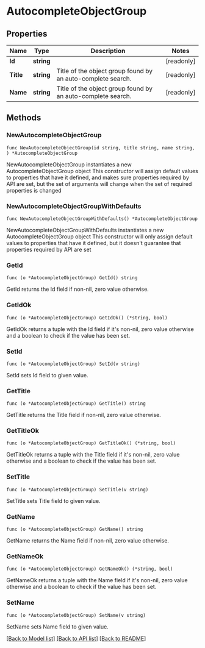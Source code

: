 # AutocompleteObjectGroup

## Properties

Name | Type | Description | Notes
------------ | ------------- | ------------- | -------------
**Id** | **string** |  | [readonly] 
**Title** | **string** | Title of the object group found by an auto-complete search. | [readonly] 
**Name** | **string** | Title of the object group found by an auto-complete search. | [readonly] 

## Methods

### NewAutocompleteObjectGroup

`func NewAutocompleteObjectGroup(id string, title string, name string, ) *AutocompleteObjectGroup`

NewAutocompleteObjectGroup instantiates a new AutocompleteObjectGroup object
This constructor will assign default values to properties that have it defined,
and makes sure properties required by API are set, but the set of arguments
will change when the set of required properties is changed

### NewAutocompleteObjectGroupWithDefaults

`func NewAutocompleteObjectGroupWithDefaults() *AutocompleteObjectGroup`

NewAutocompleteObjectGroupWithDefaults instantiates a new AutocompleteObjectGroup object
This constructor will only assign default values to properties that have it defined,
but it doesn't guarantee that properties required by API are set

### GetId

`func (o *AutocompleteObjectGroup) GetId() string`

GetId returns the Id field if non-nil, zero value otherwise.

### GetIdOk

`func (o *AutocompleteObjectGroup) GetIdOk() (*string, bool)`

GetIdOk returns a tuple with the Id field if it's non-nil, zero value otherwise
and a boolean to check if the value has been set.

### SetId

`func (o *AutocompleteObjectGroup) SetId(v string)`

SetId sets Id field to given value.


### GetTitle

`func (o *AutocompleteObjectGroup) GetTitle() string`

GetTitle returns the Title field if non-nil, zero value otherwise.

### GetTitleOk

`func (o *AutocompleteObjectGroup) GetTitleOk() (*string, bool)`

GetTitleOk returns a tuple with the Title field if it's non-nil, zero value otherwise
and a boolean to check if the value has been set.

### SetTitle

`func (o *AutocompleteObjectGroup) SetTitle(v string)`

SetTitle sets Title field to given value.


### GetName

`func (o *AutocompleteObjectGroup) GetName() string`

GetName returns the Name field if non-nil, zero value otherwise.

### GetNameOk

`func (o *AutocompleteObjectGroup) GetNameOk() (*string, bool)`

GetNameOk returns a tuple with the Name field if it's non-nil, zero value otherwise
and a boolean to check if the value has been set.

### SetName

`func (o *AutocompleteObjectGroup) SetName(v string)`

SetName sets Name field to given value.



[[Back to Model list]](../README.md#documentation-for-models) [[Back to API list]](../README.md#documentation-for-api-endpoints) [[Back to README]](../README.md)


